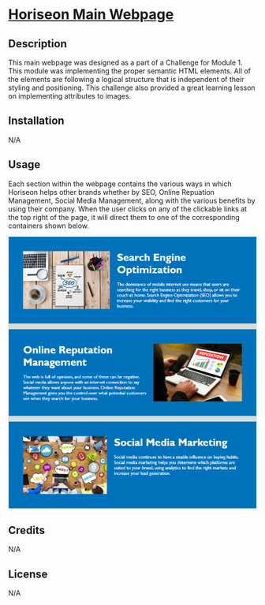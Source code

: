 # <a href="https://jjohnson673.github.io/Module1Challenge/" target="_blank">Horiseon Main Webpage</a>

## Description

This main webpage was designed as a part of a Challenge for Module 1. This module was implementing the proper semantic HTML elements. All of the elements are following a logical structure that is independent of their styling and positioning. This challenge also provided a great learning lesson on implementing attributes to images.


## Installation

N/A


## Usage

Each section within the webpage contains the various ways in which Horiseon helps other brands whether by SEO, Online Repuation Management, Social Media Management, along with the various benefits by using their company. When the user clicks on any of the clickable links at the top right of the page, it will direct them to one of the corresponding containers shown below.


![Horiseon Main Segments](./assets/images/Horiseon_image.png)


## Credits

N/A

## License

N/A
